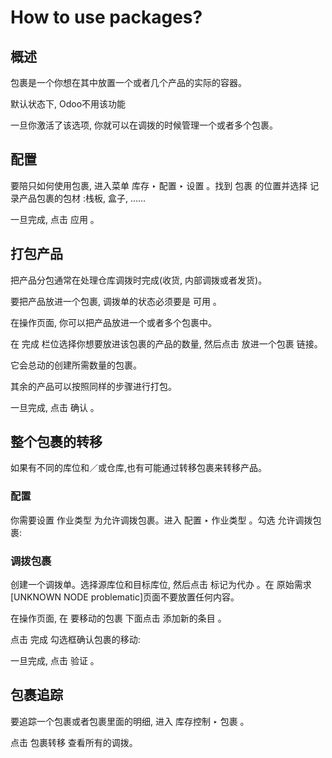 # How to use packages?

## 概述

包裹是一个你想在其中放置一个或者几个产品的实际的容器。

默认状态下, Odoo不用该功能

一旦你激活了该选项, 你就可以在调拨的时候管理一个或者多个包裹。

## 配置

要陪只如何使用包裹, 进入菜单 库存 ‣ 配置 ‣ 设置 。找到 包裹 的位置并选择 记录产品包裹的包材 :栈板, 盒子, ……

一旦完成, 点击 应用 。

## 打包产品

把产品分包通常在处理仓库调拨时完成\(收货, 内部调拨或者发货\)。

要把产品放进一个包裹, 调拨单的状态必须要是 可用 。

在操作页面, 你可以把产品放进一个或者多个包裹中。

在 完成 栏位选择你想要放进该包裹的产品的数量, 然后点击 放进一个包裹 链接。

它会总动的创建所需数量的包裹。

其余的产品可以按照同样的步骤进行打包。

一旦完成, 点击 确认 。

## 整个包裹的转移

如果有不同的库位和／或仓库,也有可能通过转移包裹来转移产品。

### 配置

你需要设置 作业类型 为允许调拨包裹。进入 配置 ‣ 作业类型 。勾选 允许调拨包裹:

### 调拨包裹

创建一个调拨单。选择源库位和目标库位, 然后点击 标记为代办 。在 原始需求 \[UNKNOWN NODE problematic\]页面不要放置任何内容。

在操作页面, 在 要移动的包裹 下面点击 添加新的条目 。

点击 完成 勾选框确认包裹的移动:

一旦完成, 点击 验证 。

## 包裹追踪

要追踪一个包裹或者包裹里面的明细, 进入 库存控制 ‣ 包裹 。

点击 包裹转移 查看所有的调拨。



